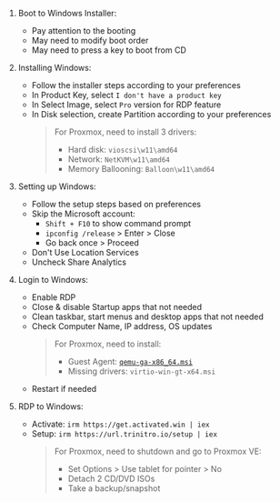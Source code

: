 1. Boot to Windows Installer:
    - Pay attention to the booting
    - May need to modify boot order
    - May need to press a key to boot from CD

2. Installing Windows:
    - Follow the installer steps according to your preferences
    - In Product Key, select `I don't have a product key`
    - In Select Image, select `Pro` version for RDP feature
    - In Disk selection, create Partition according to your preferences
        > For Proxmox, need to install 3 drivers:
        > - Hard disk: `vioscsi\w11\amd64`
        > - Network: `NetKVM\w11\amd64`
        > - Memory Ballooning: `Balloon\w11\amd64`

3. Setting up Windows:
    - Follow the setup steps based on preferences
    - Skip the Microsoft account:
        - `Shift + F10` to show command prompt
        - `ipconfig /release` > Enter > Close
        - Go back once > Proceed
    - Don't Use Location Services
    - Uncheck Share Analytics

5. Login to Windows:
    - Enable RDP
    - Close & disable Startup apps that not needed
    - Clean taskbar, start menus and desktop apps that not needed
    - Check Computer Name, IP address, OS updates
        > For Proxmox, need to install:
        > - Guest Agent: [`qemu-ga-x86_64.msi`](https://fedorapeople.org/groups/virt/virtio-win/direct-downloads/latest-qemu-ga/qemu-ga-x86_64.msi)
        > - Missing drivers: `virtio-win-gt-x64.msi`
    - Restart if needed

6. RDP to Windows:
    - Activate: `irm https://get.activated.win | iex`
    - Setup: `irm https://url.trinitro.io/setup | iex`
        > For Proxmox, need to shutdown and go to Proxmox VE:
        > - Set Options > Use tablet for pointer > No
        > - Detach 2 CD/DVD ISOs
        > - Take a backup/snapshot